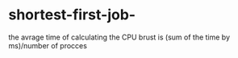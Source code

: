 # shortest-first-job-

the avrage time of calculating the CPU brust is 
(sum of the time by ms)/number of procces

